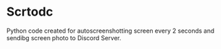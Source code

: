 # Scrtodc
Python code created for autoscreenshotting screen every 2 seconds and sendibg screen photo to Discord Server.
